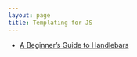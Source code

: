 ```yaml
---
layout: page
title: Templating for JS
---
```


- [A Beginner’s Guide to Handlebars](https://www.sitepoint.com/a-beginners-guide-to-handlebars/)
